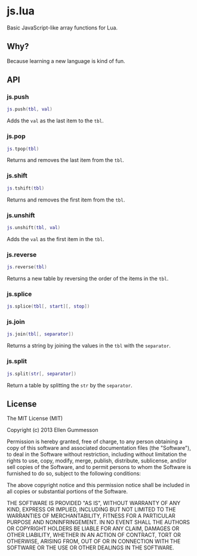 # js.lua

Basic JavaScript-like array functions for Lua.

## Why?

Because learning a new language is kind of fun.

## API

### js.push

~~~ lua
js.push(tbl, val)
~~~

Adds the `val` as the last item to the `tbl`.

### js.pop

~~~ lua
js.tpop(tbl)
~~~

Returns and removes the last item from the `tbl`.

### js.shift

~~~ lua
js.tshift(tbl)
~~~

Returns and removes the first item from the `tbl`.

### js.unshift

~~~ lua
js.unshift(tbl, val)
~~~

Adds the `val` as the first item in the `tbl`.

### js.reverse

~~~ lua
js.reverse(tbl)
~~~

Returns a new table by reversing the order of the items in the `tbl`.

### js.splice

~~~ lua
js.splice(tbl[, start][, stop])
~~~

### js.join

~~~ lua
js.join(tbl[, separator])
~~~

Returns a string by joining the values in the `tbl` with the `separator`.

### js.split

~~~ lua
js.split(str[, separator])
~~~

Return a table by splitting the `str` by the `separator`.

## License

The MIT License (MIT)

Copyright (c) 2013 Ellen Gummesson

Permission is hereby granted, free of charge, to any person obtaining a copy
of this software and associated documentation files (the "Software"), to deal
in the Software without restriction, including without limitation the rights
to use, copy, modify, merge, publish, distribute, sublicense, and/or sell
copies of the Software, and to permit persons to whom the Software is
furnished to do so, subject to the following conditions:

The above copyright notice and this permission notice shall be included in
all copies or substantial portions of the Software.

THE SOFTWARE IS PROVIDED "AS IS", WITHOUT WARRANTY OF ANY KIND, EXPRESS OR
IMPLIED, INCLUDING BUT NOT LIMITED TO THE WARRANTIES OF MERCHANTABILITY,
FITNESS FOR A PARTICULAR PURPOSE AND NONINFRINGEMENT. IN NO EVENT SHALL THE
AUTHORS OR COPYRIGHT HOLDERS BE LIABLE FOR ANY CLAIM, DAMAGES OR OTHER
LIABILITY, WHETHER IN AN ACTION OF CONTRACT, TORT OR OTHERWISE, ARISING FROM,
OUT OF OR IN CONNECTION WITH THE SOFTWARE OR THE USE OR OTHER DEALINGS IN
THE SOFTWARE.
